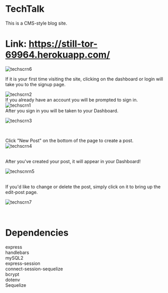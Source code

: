 # TechTalk

This is a CMS-style blog site.

# Link: https://still-tor-69964.herokuapp.com/

 ![techscrn6](https://user-images.githubusercontent.com/65680645/91756207-5d3d2280-eb9a-11ea-88b5-a562ba231053.png)
 <br>

If it is your first time visiting the site, clicking on the dashboard or login will take you to the signup page. <br>

![techscrn2](https://user-images.githubusercontent.com/65680645/91696064-0f460180-eb3d-11ea-845d-e0f5198a5837.png)
<br>
If you already have an account you will be prompted to sign in. <br>
![techscrn1](https://user-images.githubusercontent.com/65680645/91696063-0ead6b00-eb3d-11ea-8e92-25624be8da5e.png)
<br>
After you sign in you will be taken to your Dashboard. <br>  

![techscrn3](https://user-images.githubusercontent.com/65680645/91696065-0f460180-eb3d-11ea-8c0a-1ff34f37f592.png)

<br>

Click "New Post" on the bottom of the page to create a post. <br>
![techscrn4](https://user-images.githubusercontent.com/65680645/91696066-0f460180-eb3d-11ea-9505-2b359effa714.png)

<br>
After you've created your post, it will appear in your Dashboard!

![techscnrn5](https://user-images.githubusercontent.com/65680645/91696069-0fde9800-eb3d-11ea-8e42-d2783e835ae1.png)

<br>
If you'd like to change or delete the post, simply click on it to bring up the edit-post page. <br>


![techscrn7](https://user-images.githubusercontent.com/65680645/91697032-76b08100-eb3e-11ea-864e-c51f6cc1b538.png)


<br>

# Dependencies
express<br>
handlebars<br>
mySQL2<br>
express-session<br>
connect-session-sequelize<br>
bcrypt<br>
dotenv<br>
Sequelize<br>

